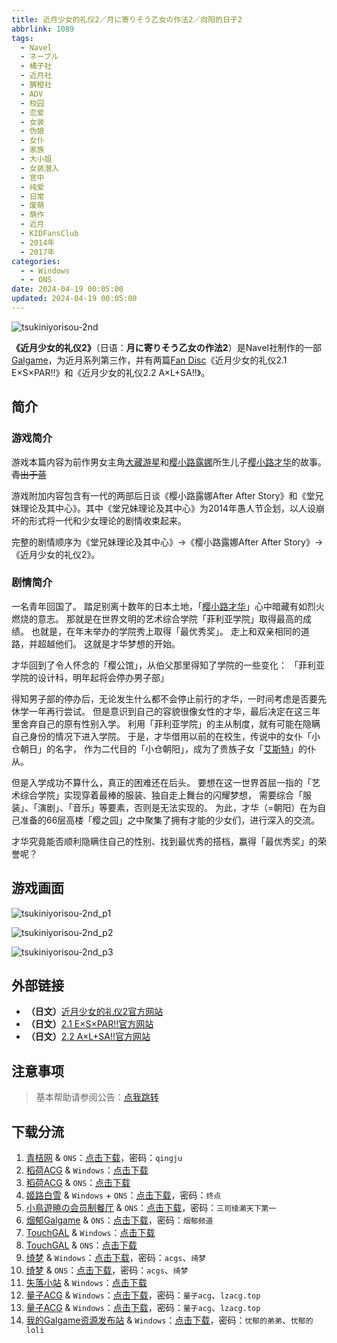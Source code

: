 ```yaml
---
title: 近月少女的礼仪2／月に寄りそう乙女の作法2／向阳的日子2
abbrlink: 1089
tags:
  - Navel
  - ネーブル
  - 橘子社
  - 近月社
  - 臍橙社
  - ADV
  - 校园
  - 恋爱
  - 女装
  - 伪娘
  - 女仆
  - 家族
  - 大小姐
  - 女装潜入
  - 官中
  - 纯爱
  - 日常
  - 废萌
  - 萌作
  - 近月
  - KIDFansClub
  - 2014年
  - 2017年
categories:
  - - Windows
  - - ONS
date: 2024-04-19 00:05:00
updated: 2024-04-19 00:05:00
---
```


![tsukiniyorisou-2nd](https://unpkg.com/galgame/img/tsukiniyorisou-2nd.webp)

**《近月少女的礼仪2》**（日语：**月に寄りそう乙女の作法2**）是Navel社制作的一部[Galgame](https://zh.moegirl.org.cn/Galgame)，为近月系列第三作，并有两篇[Fan Disc](https://zh.moegirl.org.cn/Fan_Disc)《近月少女的礼仪2.1 E×S×PAR!!》和《近月少女的礼仪2.2 A×L+SA!!》。

<!-- more -->

## 简介

### 游戏简介

游戏本篇内容为前作男女主角[大藏游星](https://zh.moegirl.org.cn/大藏游星)和[樱小路露娜](https://zh.moegirl.org.cn/樱小路露娜)所生儿子[樱小路才华](https://zh.moegirl.org.cn/樱小路才华)的故事。~~青出于蓝~~

游戏附加内容包含有一代的两部后日谈《樱小路露娜After After Story》和《堂兄妹理论及其中心》。其中《堂兄妹理论及其中心》为2014年愚人节企划，以人设崩坏的形式将一代和少女理论的剧情收束起来。

完整的剧情顺序为《堂兄妹理论及其中心》→《樱小路露娜After After Story》→《近月少女的礼仪2》。

### 剧情简介

一名青年回国了。
踏足别离十数年的日本土地，「[樱小路才华](https://zh.moegirl.org.cn/樱小路才华)」心中暗藏有如烈火燃烧的意志。
那就是在世界文明的艺术综合学院「菲利亚学院」取得最高的成绩。
也就是，在年末举办的学院秀上取得「最优秀奖」。
走上和双亲相同的道路，并超越他们。
这就是才华梦想的开始。

才华回到了令人怀念的「樱公馆」，从伯父那里得知了学院的一些变化：
「菲利亚学院的设计科，明年起将会停办男子部」

得知男子部的停办后，无论发生什么都不会停止前行的才华，一时间考虑是否要先休学一年再行尝试。
但是意识到自己的容貌很像女性的才华，最后决定在这三年里舍弃自己的原有性别入学。
利用「菲利亚学院」的主从制度，就有可能在隐瞒自己身份的情况下进入学院。
于是，才华借用以前的在校生，传说中的女仆「小仓朝日」的名字，
作为二代目的「小仓朝阳」，成为了贵族子女「[艾斯特](https://zh.moegirl.org.cn/艾斯特·加拉哈·阿诺兹)」的仆从。

但是入学成功不算什么，真正的困难还在后头。
要想在这一世界首屈一指的「艺术综合学院」实现穿着最棒的服装、独自走上舞台的闪耀梦想，
需要综合「服装」、「演剧」、「音乐」等要素，否则是无法实现的。
为此，才华（=朝阳）在为自己准备的66层高楼「樱之园」之中聚集了拥有才能的少女们，进行深入的交流。

才华究竟能否顺利隐瞒住自己的性别、找到最优秀的搭档，赢得「最优秀奖」的荣誉呢？

## 游戏画面

![tsukiniyorisou-2nd_p1](https://unpkg.com/galgame/img/tsukiniyorisou-2nd_p1.webp)

![tsukiniyorisou-2nd_p2](https://unpkg.com/galgame/img/tsukiniyorisou-2nd_p2.webp)

![tsukiniyorisou-2nd_p3](https://unpkg.com/galgame/img/tsukiniyorisou-2nd_p3.webp)

## 外部链接

- **（日文）**[近月少女的礼仪2官方网站](https://project-navel.com/tsukiniyorisou_2nd/)
- **（日文）**[2.1 E×S×PAR!!官方网站](https://project-navel.com/tsukiniyorisou_2nd_espar/)
- **（日文）**[2.2 A×L+SA!!官方网站](https://project-navel.com/tsukiniyorisou_2nd_alsa/)

## 注意事项

> 基本帮助请参阅公告：[点我跳转](/p/announcement/)

## 下载分流

1. [青桔网](https://qingju.org/) & `ONS`：[点击下载](https://www.qingju.org/archives/2870)，密码：`qingju`
2. [稻荷ACG](https://sakustar.moe/) & `Windows`：[点击下载](https://sakustar.top/art/265)
3. [稻荷ACG](https://sakustar.moe/) & `ONS`：[点击下载](https://sakustar.top/art/6027)
4. [姬路白雪](https://pan.jlbx.xyz/) & `Windows` + `ONS`：[点击下载](https://pan.jlbx.xyz/?s=%E8%BF%91%E6%9C%88%E5%B0%91%E5%A5%B3%E7%9A%84%E7%A4%BC%E4%BB%AA)，密码：`终点`
5. [小鳥遊暁の会员制餐厅](https://t-satoru.top/) & `ONS`：[点击下载](https://pan.t-satoru.top/d/ode5/Galgames/%E3%80%90%E8%87%AA%E5%B0%81%E5%8C%85%E3%80%91%E5%8E%9F%E5%88%9B%E4%BD%9C%E5%93%81/%E8%BF%91%E6%9C%88%E7%B3%BB%E5%88%97/ONS_KIDFansClub_%E8%BF%91%E6%9C%88%E5%B0%91%E5%A5%B3%E7%9A%84%E7%A4%BC%E4%BB%AA2.rar)，密码：`三司绫濑天下第一`
6. [烟郁Galgame](https://yanyugal.top/) & `ONS`：[点击下载](https://yanyugal.top/d/disk1/%E5%B0%8F%E5%B0%8F%E7%9A%84%E5%88%86%E4%BA%AB%EF%BC%88PC%EF%BC%86%E5%AE%89%E5%8D%93%EF%BC%89/%E5%AE%89%E5%8D%93/ons/%E8%BF%91%E6%9C%88%E5%B0%91%E5%A5%B3ons%E5%90%88%E9%9B%86/%E8%BF%91%E6%9C%88%E5%B0%91%E5%A5%B3%E7%9A%84%E7%A4%BC%E4%BB%AA2.7z)，密码：`烟郁频道`
7. [TouchGAL](https://www.touchgal.com/) & `Windows`：[点击下载](https://pan.touchgal.net/s/wJqTv)
8. [TouchGAL](https://www.touchgal.com/) & `ONS`：[点击下载](https://pan.touchgal.net/s/rBDiy)
9. [绮梦](https://acgs.one/) & `Windows`：[点击下载](https://acgs.one/down_html/?url=game/%E8%BF%91%E6%9C%88%E5%B0%91%E5%A5%B3%E7%9A%84%E7%A4%BC%E4%BB%AA2&name=%E8%BF%91%E6%9C%88%E5%B0%91%E5%A5%B3%E7%9A%84%E7%A4%BC%E4%BB%AA2)，密码：`acgs`、`绮梦`
10. [绮梦](https://acgs.one/) & `ONS`：[点击下载](https://acgs.one/down_html/?url=game/%E8%BF%91%E6%9C%88%E5%B0%91%E5%A5%B3%E7%9A%84%E7%A4%BC%E4%BB%AA2_ONS&name=%E8%BF%91%E6%9C%88%E5%B0%91%E5%A5%B3%E7%9A%84%E7%A4%BC%E4%BB%AA2ONS)，密码：`acgs`、`绮梦`
11. [失落小站](https://www.shinnku.com/) & `Windows`：[点击下载](https://www.shinnku.com/api/download/0/win/%E8%BF%91%E6%9C%88%E5%B0%91%E5%A5%B3%E7%9A%84%E7%A4%BC%E4%BB%AA2.7z)
12. [量子ACG](https://lzacg.org/) & `Windows`：[点击下载](https://lzacg.org/549)，密码：`量子acg`、`lzacg.top`
13. [量子ACG](https://lzacg.org/) & `Windows`：[点击下载](https://mega.nz/folder/OmwSkJwD#oKxldjtvl8ZBq8sst_HNSw)，密码：`量子acg`、`lzacg.top`
14. [我的Galgame资源发布站](https://www.ttloli.com/) & `Windows`：[点击下载](https://www.ttloli.com/jinyueshaonvdeliyi2.html)，密码：`忧郁的弟弟`、`忧郁的loli`

